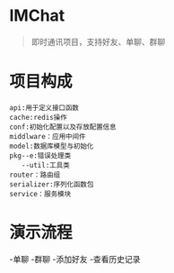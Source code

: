 # IMChat

>
>即时通讯项目，支持好友、单聊、群聊

# 项目构成

```
api:用于定义接口函数 
cache:redis操作 
conf:初始化配置以及存放配置信息 
middlware：应用中间件 
model:数据库模型与初始化 
pkg--e:错误处理类 
   --util:工具类 
router：路由组 
serializer:序列化函数包 
service：服务模块 
```

# 演示流程

-单聊
-群聊
-添加好友
-查看历史记录


   
